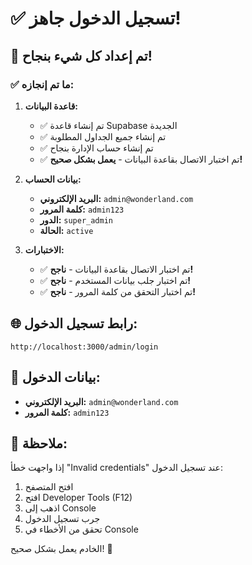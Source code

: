 # ✅ تسجيل الدخول جاهز!

## 🎉 تم إعداد كل شيء بنجاح!

### ✅ ما تم إنجازه:

1. **قاعدة البيانات:**
   - ✅ تم إنشاء قاعدة Supabase الجديدة
   - ✅ تم إنشاء جميع الجداول المطلوبة
   - ✅ تم إنشاء حساب الإدارة بنجاح
   - ✅ تم اختبار الاتصال بقاعدة البيانات - **يعمل بشكل صحيح!**

2. **بيانات الحساب:**
   - **البريد الإلكتروني:** `admin@wonderland.com`
   - **كلمة المرور:** `admin123`
   - **الدور:** `super_admin`
   - **الحالة:** `active`

3. **الاختبارات:**
   - ✅ تم اختبار الاتصال بقاعدة البيانات - **ناجح!**
   - ✅ تم اختبار جلب بيانات المستخدم - **ناجح!**
   - ✅ تم اختبار التحقق من كلمة المرور - **ناجح!**

## 🌐 رابط تسجيل الدخول:

```
http://localhost:3000/admin/login
```

## 🔑 بيانات الدخول:

- **البريد الإلكتروني:** `admin@wonderland.com`
- **كلمة المرور:** `admin123`

## 📝 ملاحظة:

إذا واجهت خطأ "Invalid credentials" عند تسجيل الدخول:

1. افتح المتصفح
2. افتح Developer Tools (F12)
3. اذهب إلى Console
4. جرب تسجيل الدخول
5. تحقق من الأخطاء في Console

الخادم يعمل بشكل صحيح! 🚀
